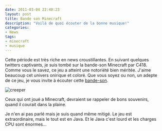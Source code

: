 ```yaml
---
date: 2011-03-04 22:40:23
layout: post
title: Bande son Minecraft
description: "Voilà de quoi écouter de la bonne musique!"
categories:
- News
tags:
- minecraft
- musique
---
```


Cette période est très riche en news croustillantes. En suivant quelques twitters captivants, je suis tombé sur la bande-son Minecraft par C418. Comme vous le savez, ce jeu a atteint une notoriété bien méritée. J'aime beaucoup cet univers onirique et coloré. Que vous soyez ou non, un adepte de ce jeu, je vous invite à écouter cette [bande-son](http://c418.bandcamp.com/album/minecraft-volume-alpha).

<img class="imgcenter" alt="creeper" src="http://linuxien.legtux.org/uploads/images/2011/03/creeper.jpg">

Ceux qui ont joué a Minecraft, devraient se rappeler de bons souvenirs, quand il courait dans la plaine.

Je n'en ai pas parlé mais je suis quand même mitigé. Le jeu est extraordinaire, mais le tout est en Java. Et le Java c'est lourd et les charges CPU sont énormes...
